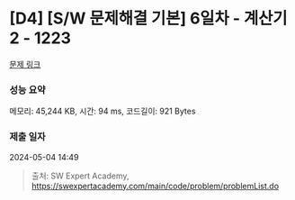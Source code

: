 # [D4] [S/W 문제해결 기본] 6일차 - 계산기2 - 1223 

[문제 링크](https://swexpertacademy.com/main/code/problem/problemDetail.do?contestProbId=AV14nnAaAFACFAYD) 

### 성능 요약

메모리: 45,244 KB, 시간: 94 ms, 코드길이: 921 Bytes

### 제출 일자

2024-05-04 14:49



> 출처: SW Expert Academy, https://swexpertacademy.com/main/code/problem/problemList.do